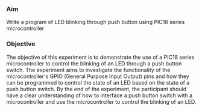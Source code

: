 ### Aim
Write a program of LED blinking through push button using PIC18 series microcontroller

### Objective
The objective of this experiment is to demonstrate the use of a PIC18 series microcontroller to control the blinking of an LED through a push button switch. The experiment aims to investigate the functionality of the microcontroller's GPIO (General Purpose Input Output) pins and how they can be programmed to control the state of an LED based on the state of a push button switch. By the end of the experiment, the participant should have a clear understanding of how to interface a push button switch with a microcontroller and use the microcontroller to control the blinking of an LED.